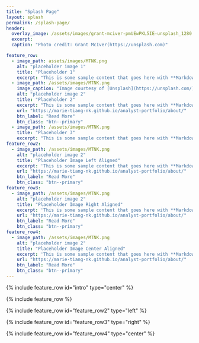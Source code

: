 ```yaml
---
title: "Splash Page"
layout: splash
permalink: /splash-page/
header:
  overlay_image: /assets/images/grant-mciver-pmUEwPKL5IE-unsplash_1280.jpg
  excerpt:     
  caption: "Photo credit: Grant McIver(https://unsplash.com)"

feature_row:
  - image_path: assets/images/MTNK.png
    alt: "placeholder image 1"
    title: "Placeholder 1"
    excerpt: "This is some sample content that goes here with **Markdown** formatting."
  - image_path: /assets/images/MTNK.png
    image_caption: "Image courtesy of [Unsplash](https://unsplash.com/)"
    alt: "placeholder image 2"
    title: "Placeholder 2"
    excerpt: "This is some sample content that goes here with **Markdown** formatting."
    url: "https://marie-tiang-nk.github.io/analyst-portfolio/about/"
    btn_label: "Read More"
    btn_class: "btn--primary"
  - image_path: /assets/images/MTNK.png
    title: "Placeholder 3"
    excerpt: "This is some sample content that goes here with **Markdown** formatting."
feature_row2:
  - image_path: /assets/images/MTNK.png
    alt: "placeholder image 2"
    title: "Placeholder Image Left Aligned"
    excerpt: 'This is some sample content that goes here with **Markdown** formatting. Left aligned with `type="left"`'
    url: "https://marie-tiang-nk.github.io/analyst-portfolio/about/"
    btn_label: "Read More"
    btn_class: "btn--primary"
feature_row3:
  - image_path: /assets/images/MTNK.png
    alt: "placeholder image 2"
    title: "Placeholder Image Right Aligned"
    excerpt: 'This is some sample content that goes here with **Markdown** formatting. Right aligned with `type="right"`'
    url: "https://marie-tiang-nk.github.io/analyst-portfolio/about/"
    btn_label: "Read More"
    btn_class: "btn--primary"
feature_row4:
  - image_path: /assets/images/MTNK.png
    alt: "placeholder image 2"
    title: "Placeholder Image Center Aligned"
    excerpt: 'This is some sample content that goes here with **Markdown** formatting. Centered with `type="center"`'
    url: "https://marie-tiang-nk.github.io/analyst-portfolio/about/"
    btn_label: "Read More"
    btn_class: "btn--primary"
---
```


{% include feature_row id="intro" type="center" %}

{% include feature_row %}

{% include feature_row id="feature_row2" type="left" %}

{% include feature_row id="feature_row3" type="right" %}

{% include feature_row id="feature_row4" type="center" %}
